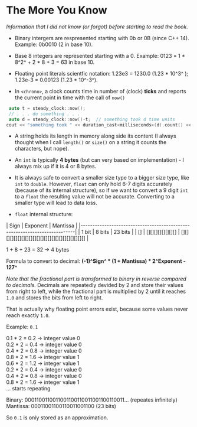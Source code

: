 ﻿# The More You Know
*Information that I did not know (or forgot) before starting to read the book.*
 
- Binary intergers are respresented starting with 0b or 0B (since C++ 14). Example: 0b0010 (2 in base 10).

- Base 8 integers are represented starting with a 0. Example: 0123 = 1 * 8^2^ + 2 * 8 + 3 = 63 in base 10.

- Floating point literals scientfic notation: 1.23e3 = 1230.0 (1.23 * 10^3^ ); 1.23e-3 = 0.00123 (1.23 * 10^-3^).

- In `<chrono>`, a clock counts time in number of (clock) **ticks** and reports the current point in time with the call of `now()`

```c++
 auto t = steady_clock::now();
 // . . . do something . . .
 auto d = steady_clock::now()-t;  // something took d time units
cout << "something took " << duration_cast<milliseconds>(d).count() << "ms";
```

- A string holds its length in memory along side its content (I always thought when I call `length()` or `size()` on a string it counts the characters, but nope).

- An `int` is typically **4 bytes** (but can very based on implementation) - I always mix up if it is 4 or 8 bytes.

- It is always safe to convert a smaller size type to a bigger size type, like `int` to `double`.
 However, `float` can only hold 6-7 digits accurately (because of its internal structure),
 so if we want to convert a 9 digit `int` to a `float` the resulting value will not be accurate.
 Converting to a smaller type will lead to data loss.

- `float` internal structure:

| Sign  | Exponent         | Mantissa                                       |
|---------------------------------------------------------------------------|
| 1 bit | 8 bits           | 23 bits                                        |
| []    | [][][][][][][][] | [][][][][][][][][][][][][][][][][][][][][][][] |

1 + 8 + 23 = 32 -> 4 bytes

Formula to convert to decimal: **(-1)^Sign^ * (1 + Mantissa) * 2^Exponent - 127^**

*Note that the fractional part is transformed to binary in reverse compared to decimals.*
Decimals are repeatedly devided by 2 and store their values from right to left,
while the fractional part is multiplied by 2 until it reaches `1.0` and stores the bits from left to right.

That is actually why floating point errors exist, because some values never reach exactly `1.0`.

Example: `0.1`

0.1 * 2 = 0.2 -> integer value 0 <br>
0.2 * 2 = 0.4 -> integer value 0 <br>
0.4 * 2 = 0.8 -> integer value 0 <br>
0.8 * 2 = 1.6 -> integer value 1 <br>
0.6 * 2 = 1.2 -> integer value 1 <br>
0.2 * 2 = 0.4 -> integer value 0 <br>
0.4 * 2 = 0.8 -> integer value 0 <br>
0.8 * 2 = 1.6 -> integer value 1 <br>
... starts repeating

Binary:   0001100110011001100110011001100110011... (repeates infinitely) <br>
Mantissa: 00011001100110011001100 (23 bits)

So `0.1` is only stored as an approximation.
